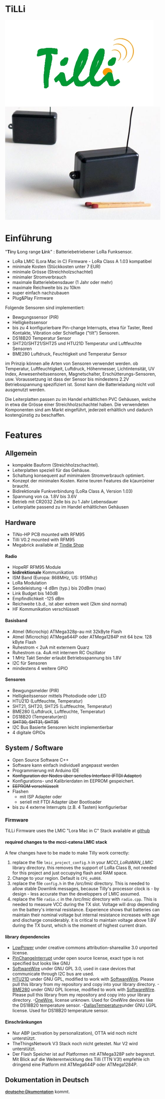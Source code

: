 # TiLLi
![](https://github.com/nurazur/TiLLi/blob/master/Tilli-logoV0.0.jpg)![](https://github.com/nurazur/TiNo/blob/master/matchbox.jpg)

# Einführung
"**Ti**ny **L**ong range **Li**nk" : Batteriebetriebener LoRa Funksensor.

- LoRa LMIC (Lora Mac in C) Firmware - LoRa Class A 1.03 kompatibel
- minimale Kosten (Stückkosten unter 7 EUR)
- minimale Grösse (Streichholzschachtel)
- minimaler Stromverbrauch
- maximale Batterielebensdauer (1 Jahr oder mehr)
- maximale Reichweite bis zu 10km
- super einfach nachzubauen
- Plug&Play Firmware

Folgende Sensoren sind implementiert:
- Bewgungssensor (PIR)
- Helligkeitssensor
- bis zu 4 konfigurierbare Pin-change Interrupts, etwa für Taster, Reed Kontakte, Vibration oder Schieflage ("tilt") Sensoren.
- DS18B20 Temperatur Sensor
- SHT20/SHT21/SHT25 und HTU21D Temperatur und Luftfeuchte Sensoren
- BME280 Luftdruck, Feuchtigkeit und Temperatur Sensor

im Prinzip können alle Arten von Sensoren verwendet werden. ob Temperatur, Luftfeuchtigkeit, Luftdruck, Höhenmesser, Lichtintensität, UV Index, Anwesenheitssensoren, Magnetschalter, Erschütterungs-Sensoren, usw.  Voraussetzung ist dass der Sensor bis mindestens 2.2V Betriebsspannung spezifiziert ist. Sonst kann die Batterieladung nicht voll ausgenutzt werden.

Die Leiterplatten passen zu im Handel erhältlichen PVC Gehäusen, welche in etwa die Grösse einer Streichholzschachtel haben. Die verwendeten Komponenten sind am Markt eingeführt, jederzeit erhältlich und
dadurch kostengünstig zu beschaffen.
# Features

## Allgemein
- kompakte Bauform (Streichholzschachtel).
- Leiterplatten speziell für das Gehäuse.
- Schaltung konsequent auf mimimalem Stromverbrauch optimiert.
- Konzept der minimalen Kosten. Keine teuren Features die k(aum)einer braucht.
- Bidirektionale Funkverbindung (LoRa Class A, Version 1.03)
- Spannung von ca. 1.8V bis 3.6V
- Betrieb mit CR2032 Zelle bis zu 1 Jahr Lebensdauer
- Leiterplatte passend zu im Handel erhältlichen Gehäusen

## Hardware
  - TiNo-HP PCB mounted with RFM95
  - Tilli V0.2 mounted with RFM95
  - Megabrick available at [Tindie Shop](https://www.tindie.com/products/lps/lorawan-megabrick/)

#### Radio
- HopeRF RFM95 Module
- **bidirektionale** Kommunikation
- ISM Band (Europa: 868MHz, US: 915Mhz)
- LoRa Modulation
- Sendeleistung -4 dBm (typ.) bis 20dBm (max)
- Link Budget bis 140dB
- Empfindlichkeit -125 dBm
- Reichweite t.b.d., ist aber extrem weit (2km sind normal)
- HF Kommunikation verschlüsselt

#### Basisband
- Atmel (Microchip) ATMega328p-au mit 32kByte Flash
- Atmel (Microchip) ATMega644P oder ATMega1284P mit 64 bzw. 128 kByte Flash
- Ruhestrom < 2uA mit externem Quarz
- Ruhestrom ca. 4uA mit internem RC Oszillator
- 1 MHz Takt Sender erlaubt Betriebsspannung bis 1.8V
- I2C für Sensoren
- mindestens 4 weitere GPIO

#### Sensoren
- Bewgungsmelder (PIR)
- Helligkeitssensor mittels Photodiode oder LED
- HTU21D (Luftfeuchte, Temperatur)
- SHT21, SHT20, SHT25 (Luftfeuchte, Temperatur)
- BME280 (Luftdruck, Luftfeuchte, Temperatur)
- DS18B20 (Temperatur(en))
- ~~SHT30, SHT31, SHT35~~
- I2C Bus Basierte Sensoren leicht implementierbar
- 4 digitale GPIOs

## System / Software
- Open Source Software C++
- Software kann einfach individuell angepasst werden
- Programmierung mit Arduino IDE
- ~~Konfiguration der Nodes über serielles Interface (FTDI Adapter)~~
- Konfigurations- und Kalibrierdaten im EEPROM gespeichert.
- ~~EEPROM verschlüsselt~~
- Flashen
  - mit ISP Adapter oder
  - seriell mit FTDI Adapter über Bootloader
- bis zu 4 externe Interrupts (z.B. 4 Tasten) konfigurierbar


### Firmware
TiLLi Firmware uses the LMIC "Lora Mac in C" Stack available at [github](https://github.com/mcci-catena/arduino-lorawan)
#### required changes to the mcci-catena LMIC stack
A few changes have to be made to make Tilly work correctly:

1. replace the file `lmic_project_config.h` in your *MCCI_LoRaWAN_LMIC* library directory. this removes the support of LoRa Class B, not needed for this project and just occupying  flash and RAM space.
2. Change to your region. Default is `CFG_eu868`.
3. replace the file `config.h` in the */src/lmic* directory. This is needed to allow stable
 Downlink messages, because Tilly's processor clock is - by design - less accurate than the developpers of LMIC assumed.
4. replace the file `radio.c` in the */src/lmic* directory with `radio.cpp`. This is needed to measure VCC during the TX slot. Voltage will drop depending on the battery's internal resistance. Experience shows that batteries can maintain their nominal voltage but internal resistance increases with age and discharge considerably. it is critical to maintain voltage above 1.8V during the TX burst, which is the moment of highest current drain.

#### library dependencies
- [LowPower](https://github.com/rocketscream/Low-Power) under creative commons attribution-sharealike 3.0 unported license.
- [PinChangeInterrupt](https://github.com/NicoHood/PinChangeInterrupt) under open source license, exact type is not specified but looks like GNU
- [SoftwareWire](https://github.com/Testato/SoftwareWire) under GNU GPL 3.0, used in case devices that communicate through I2C bus are used.
- [HTU21D](https://github.com/enjoyneering/HTU21D) under GNU GPL, modified to work with [SoftwareWire](https://github.com/Testato/SoftwareWire). Please pull this library from my repository and copy into your library directory.
-[BME280](https://github.com/finitespace/BME280) under GNU GPL license, modified to work with [SoftwareWire](https://github.com/Testato/SoftwareWire). Please pull this library from my repository and copy into your library directory.
-[OneWire](https://github.com/PaulStoffregen/OneWire), license unknown. Used for OneWire devices like the DS18B20 temperature sensor.
-[DallasTemperature](https://github.com/milesburton/Arduino-Temperature-Control-Library)under GNU LGPL license. Used for DS18B20 temperature sensor.

#### Einschränkungen
- Nur ABP (activation by personalization), OTTA wid noch nicht unterstützt.
- TheThingsNetwork V3 Stack noch nicht getestet. Nur V2 wird unterstützt.
- Der Flash Speicher ist auf Platformen mit ATMega328P sehr begrenzt. Mit Blick auf die Weiterentwicklung des Tilli (TTN V3!) empfehle ich dringend eine Platform mit ATMega644P oder ATMega1284P.

## Dokumentation in Deutsch
~~[deutsche Dkumentation](https://github.com/nurazur/TiNo/blob/master/dokumentation.md)~~
kommt.
